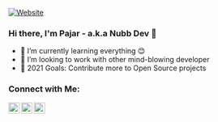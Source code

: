 ﻿[![Website](https://img.shields.io/website?label=nubb.dev&style=for-the-badge&url=https%3A%2F%2Fnubb.dev)](https://nubb.dev)


### Hi there, I'm Pajar - a.k.a Nubb Dev 👋

- 🌱 I’m currently learning everything 😊
- 👯 I’m looking to work with other mind-blowing developer
- 🥅 2021 Goals: Contribute more to Open Source projects


### Connect with Me:

[<img align="left" alt="Nubb Dev | nubb.dev" width="22px" src="https://nubbdev.github.io/static/assets/images/icon/svg/globe.svg" />][website]
[<img align="left" alt="Nubb Dev | Instagram" width="22px" src="https://nubbdev.github.io/static/assets/images/icon/svg/instagram.svg" />][instagram]
[<img align="left" alt="Nubb Dev | Dribbble" width="22px" src="https://nubbdev.github.io/static/assets/images/icon/svg/dribbble.svg" />][dribbble]

[website]: https://nubb.dev
[dribbble]: https://dribbble.com/nubbdev
[instagram]: https://instagram.com/nubbdev
